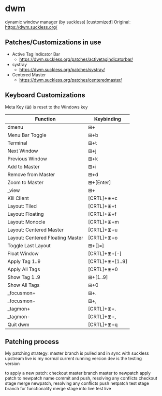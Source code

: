 # dwm
dynamic window manager (by suckless) [customized]
Original: https://dwm.suckless.org/

## Patches/Customizations in use
- Active Tag Indicator Bar
  - https://dwm.suckless.org/patches/activetagindicatorbar/
- systray
  - https://dwm.suckless.org/patches/systray/
- Centered Master
  - https://dwm.suckless.org/patches/centeredmaster/

## Keyboard Customizations
Meta Key (⊞) is reset to the Windows key

Function | Keybinding
------------ | -------------
dmenu | ⊞+<Space>
Menu Bar Toggle | ⊞+b
Terminal | ⊞+t
Next Window | ⊞+j
Previous Window | ⊞+k
Add to Master  | ⊞+i
Remove from Master | ⊞+d
Zoom to Master | ⊞+[Enter]
_view | ⊞+<Tab>
Kill Client | [CRTL]+⊞+c
Layout: Tiled | [CRTL]+⊞+t
Layout: Floating | [CRTL]+⊞+f
Layout: Monocle | [CRTL]+⊞+m
Layout: Centered Master | [CRTL]+⊞+u
Layout: Centered Floating Master | [CRTL]+⊞+o
Toggle Last Layout | ⊞+[]=]
Float Window | [CRTL]+⊞+[-]
Apply Tag 1..9 | [CRTL]+⊞+[1..9]
Apply All Tags | [CRTL]+⊞+0
Show Tag 1..9 | ⊞+[1..9]
Show All Tags | ⊞+0
_focusmon+ | ⊞+.
_focusmon- | ⊞+,
_tagmon+ | [CRTL]+⊞+.
_tagmon- | [CRTL]+⊞+,
Quit dwm | [CRTL]+⊞+q

## Patching process
My patching strategy:
    master branch is pulled and in sync with suckless upstream
    live is my normal current running version
    dev is the testing version

to apply a new patch:
    checkout master
    branch master to newpatch
    apply patch to newpatch name
    commit and push, resolving any conflicts
    checkout stage
    merge newpatch, resolving any conflicts
    push netpatch
    test stage branch for functionality
    merge stage into live
    test live


